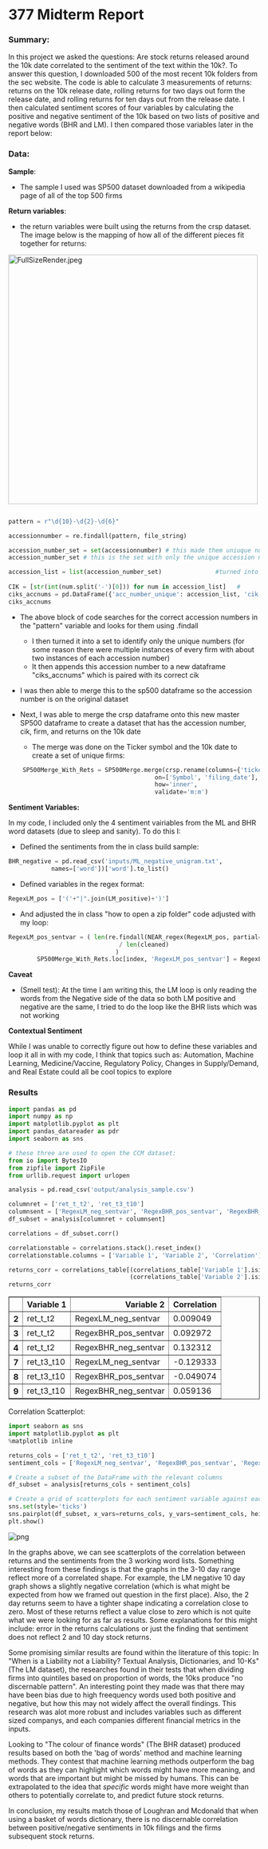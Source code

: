 # 377 Midterm Report

### Summary:

In this project we asked the questions: Are stock returns released around the 10k date correlated to the sentiment of the text within the 10k?. To answer this question, I downloaded 500 of the most recent 10k folders from the sec website. The code is able to calculate 3 measurements of returns: returns on the 10k release date, rolling returns for two days out form the release date, and rolling returns for ten days out from the release date. I then calculated sentiment scores of four variables by calculating the positive and negative sentiment of the 10k based on two lists of positive and negative words (BHR and LM). I then compared those variables later in the report below:

### Data: 

**Sample**:
- The sample I used was SP500 dataset downloaded from a wikipedia page of all of the top 500 firms 

**Return variables**: 
- the return variables were built using the returns from the crsp dataset. The image below is the mapping of how all of the different pieces fit together for returns:

<img src="attachment:e7e0c398-65e2-4b46-9e04-e90c4a763296.jpeg" alt="FullSizeRender.jpeg" width="500">
    
```python

pattern = r"\d{10}-\d{2}-\d{6}" 

accessionnumber = re.findall(pattern, file_string)

accession_number_set = set(accessionnumber) # this made them uniuque numbers 
accession_number_set # this is the set with only the unique accession numbers 

accession_list = list(accession_number_set)               #turned into a list 
 
CIK = [str(int(num.split('-')[0])) for num in accession_list]   # 
ciks_accnums = pd.DataFrame({'acc_number_unique': accession_list, 'cik': CIK})
ciks_accnums

```
- The above block of code searches for the correct accession numbers in the "pattern" variable and looks for them using .findall
    - I then turned it into a set to identify only the unique numbers (for some reason there were multiple instances of every firm with about two instances of each accession number) 
    - It then appends this accession number to a new dataframe "ciks_accnums" which is paired with its correct cik
    
- I was then able to merge this to the sp500 dataframe so the accession number is on the original dataset 

- Next, I was able to merge the crsp dataframe onto this new master SP500 dataframe to create a dataset that has the accession number, cik, firm, and returns on the 10k date 
    - The merge was done on the Ticker symbol and the 10k date to create a set of unique firms: 
    
```python 
    SP500Merge_With_Rets = SP500Merge.merge(crsp.rename(columns={'ticker':'Symbol', 'date':'filing_date'}),
                                         on=['Symbol', 'filing_date'],
                                         how='inner',
                                         validate='m:m')
```

**Sentiment Variables:** 

In my code, I included only the 4 sentiment vairiables from the ML and BHR word datasets (due to sleep and sanity). To do this I: 

- Defined the sentiments from the in class build sample: 
```python
BHR_negative = pd.read_csv('inputs/ML_negative_unigram.txt',
            names=['word'])['word'].to_list() 
```

- Defined variables in the regex format: 

```python
RegexLM_pos = ['('+"|".join(LM_positive)+')']
```
- And adjusted the in class "how to open a zip folder" code adjusted with my loop: 

```python
RegexLM_pos_sentvar = ( len(re.findall(NEAR_regex(RegexLM_pos, partial=False, max_words_between=5), cleaned))
                               / len(cleaned)
                              ) 
        SP500Merge_With_Rets.loc[index, 'RegexLM_pos_sentvar'] = RegexLM_pos_sentvar
``` 
**Caveat** 

- (Smell test): At the time I am writing this, the LM loop is only reading the words from the Negative side of the data so both LM positive and negative are the same, I tried to do the loop like the BHR lists which was not working


**Contextual Sentiment** 

While I was unable to correctly figure out how to define these variables and loop it all in with my code, I think that topics such as: Automation, Machine Learning, Medicine/Vaccine, Regulatory Policy, Changes in Supply/Demand, and Real Estate could all be cool topics to explore



### Results 


```python
import pandas as pd
import numpy as np
import matplotlib.pyplot as plt
import pandas_datareader as pdr
import seaborn as sns

# these three are used to open the CCM dataset:
from io import BytesIO
from zipfile import ZipFile
from urllib.request import urlopen
```


```python
analysis = pd.read_csv('output/analysis_sample.csv')
```


```python
columnret = ['ret_t_t2', 'ret_t3_t10']
columnsent = ['RegexLM_neg_sentvar', 'RegexBHR_pos_sentvar', 'RegexBHR_neg_sentvar']
df_subset = analysis[columnret + columnsent]

correlations = df_subset.corr()

correlationstable = correlations.stack().reset_index()
correlationstable.columns = ['Variable 1', 'Variable 2', 'Correlation']

returns_corr = correlations_table[(correlations_table['Variable 1'].isin(returns_cols)) & 
                                  (correlations_table['Variable 2'].isin(sentiment_cols))]
returns_corr

```




<div>
<style scoped>
    .dataframe tbody tr th:only-of-type {
        vertical-align: middle;
    }

    .dataframe tbody tr th {
        vertical-align: top;
    }

    .dataframe thead th {
        text-align: right;
    }
</style>
<table border="1" class="dataframe">
  <thead>
    <tr style="text-align: right;">
      <th></th>
      <th>Variable 1</th>
      <th>Variable 2</th>
      <th>Correlation</th>
    </tr>
  </thead>
  <tbody>
    <tr>
      <th>2</th>
      <td>ret_t_t2</td>
      <td>RegexLM_neg_sentvar</td>
      <td>0.009049</td>
    </tr>
    <tr>
      <th>3</th>
      <td>ret_t_t2</td>
      <td>RegexBHR_pos_sentvar</td>
      <td>0.092972</td>
    </tr>
    <tr>
      <th>4</th>
      <td>ret_t_t2</td>
      <td>RegexBHR_neg_sentvar</td>
      <td>0.132312</td>
    </tr>
    <tr>
      <th>7</th>
      <td>ret_t3_t10</td>
      <td>RegexLM_neg_sentvar</td>
      <td>-0.129333</td>
    </tr>
    <tr>
      <th>8</th>
      <td>ret_t3_t10</td>
      <td>RegexBHR_pos_sentvar</td>
      <td>-0.049074</td>
    </tr>
    <tr>
      <th>9</th>
      <td>ret_t3_t10</td>
      <td>RegexBHR_neg_sentvar</td>
      <td>0.059136</td>
    </tr>
  </tbody>
</table>
</div>



Correlation Scatterplot: 


```python
import seaborn as sns
import matplotlib.pyplot as plt
%matplotlib inline

returns_cols = ['ret_t_t2', 'ret_t3_t10']
sentiment_cols = ['RegexLM_neg_sentvar', 'RegexBHR_pos_sentvar', 'RegexBHR_neg_sentvar']

# Create a subset of the DataFrame with the relevant columns
df_subset = analysis[returns_cols + sentiment_cols]

# Create a grid of scatterplots for each sentiment variable against each return variable
sns.set(style='ticks')
sns.pairplot(df_subset, x_vars=returns_cols, y_vars=sentiment_cols, height=3, aspect=1.2, kind='scatter')
plt.show()

```


    
![png](output_10_0.png)
    


In the graphs above, we can see scatterplots of the correlation between returns and the sentiments from the 3 working word lists. Something interesting from these findings is that the graphs in the 3-10 day range reflect more of a correlated shape. For example, the LM negative 10 day graph shows a slightly negative correlation (which is what might be expected from how we framed out question in the first place). Also, the 2 day returns seem to have a tighter shape indicating a correlation close to zero. Most of these returns reflect a value close to zero which is not quite what we were looking for as far as results. Some explanations for this might include: error in the returns calculations or just the finding that sentiment does not reflect 2 and 10 day stock returns.  

Some promising similar results are found within the literature of this topic: In "When is a Liability not a Liability? Textual Analysis, Dictionaries, and 10-Ks" (The LM dataset), the researches found in their tests that when dividing firms into quintiles based on proportion of words, the 10ks produce "no discernable pattern". An interesting point they made was that there may have been bias due to high freequency words used both positive and negative, but how this may not widely affect the overall findings. This research was alot more robust and includes variables such as different sized companys, and each companies different financial metrics in the inputs. 

Looking to "The colour of finance words" (The BHR dataset) produced results based on both the 'bag of words' method and machine learning methods. They contest that machine learning methods outperform the bag of words as they can highlight which words might have more meaning, and words that are important but might be missed by humans. This can be extrapolated to the idea that *specific* words might have more weight than others to potentially correlate to, and predict future stock returns. 

In conclusion, my results match those of Loughran and Mcdonald that when using a basket of words dictionary, there is no discernable correlation between positive/negative sentiments in 10k filings and the firms subsequent stock returns.

